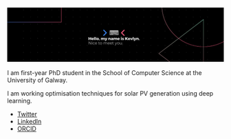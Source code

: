 ![# Helloooo 👋](assets/banner-kad99kev.png)

I am first-year PhD student in the School of Computer Science at the University of Galway.

I am working optimisation techniques for solar PV generation using deep learning.

- [Twitter](https://twitter.com/kad99kev)
- [LinkedIn](https://www.linkedin.com/in/kevlyn-kadamala/)
- [ORCID](https://orcid.org/0000-0002-9478-5675)
